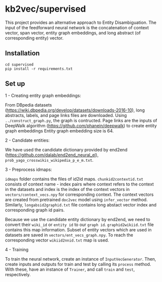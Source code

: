 # kb2vec/supervised 

This project provides an alternative approach to Entity Disambiguation. The input of the feedforward neural network is the concatenation of context vector, span vector, entity graph embeddings, and long abstract (of corresponding entity) vector. 

Installation
-----------

```
cd supervised
pip install -r requirements.txt
```

Set up
-----------

1 -  Creating entity graph embeddings:

From DBpedia datasets (https://wiki.dbpedia.org/develop/datasets/downloads-2016-10), long 
abstracts, labels, and page links files are downloaded. Using `../construct_graph.py`, the graph is contructed.
Page links are the inputs of DeepWalk  algorithm (https://github.com/phanein/deepwalk) to create entity graph embeddings 
Entity graph embedding size is 64.

2 - Candidate entities:
 
We have used the candidate dictionary provided by end2end (https://github.com/dalab/end2end_neural_el), `prob_yago_crosswikis_wikipedia_p_e_m.txt`. 

3 - Preprocess idmaps:

`idmaps` folder contains the files of id2id maps. `chunkid2contextid.txt` consists of context name - index pairs where
context refers to the context in the datasets and index is the index of the context vectors in `vectors/context_vecs.npy` 
for corresponding context. The context vectors are created from pretrained `doc2vec` model using `infer_vector` method.
Similarly, `longabsid2graphid.txt` file contains long abstact vector index and corresponding graph id pairs.
 
Because we use the candidate entity dictionary by end2end, we need to convert their `wiki_id` or `entity id` to our `graph id`. `graphid2wikiid.txt` file contains this map information.
Subset of entity vectors which are used in datasets are saved in `vectors/ent_vecs_graph.npy`. To reach the corresponding vector `wikiid2nnid.txt` map is used.
  
 4 - Training
 
 To train the neural network, create an instance of `InputVecGenerator`. Then, create
 inputs and outputs for train and test by calling its `process` method. With these, 
 have an instance of `Trainer`, and call `train` and `test`, respectively.
